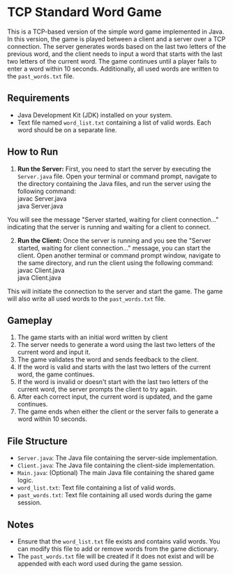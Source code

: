 # TCP Standard Word Game

This is a TCP-based version of the simple word game implemented in Java. In this version, the game is played between a client and a server over a TCP connection. The server generates words based on the last two letters of the previous word, and the client needs to input a word that starts with the last two letters of the current word. The game continues until a player fails to enter a word within 10 seconds. Additionally, all used words are written to the `past_words.txt` file.

## Requirements

- Java Development Kit (JDK) installed on your system.
- Text file named `word_list.txt` containing a list of valid words. Each word should be on a separate line.

## How to Run

1. **Run the Server:** First, you need to start the server by executing the `Server.java` file. Open your terminal or command prompt, navigate to the directory containing the Java files, and run the server using the following command:\
javac Server.java\
java Server.java

You will see the message "Server started, waiting for client connection..." indicating that the server is running and waiting for a client to connect.

2. **Run the Client:** Once the server is running and you see the "Server started, waiting for client connection..." message, you can start the client. Open another terminal or command prompt window, navigate to the same directory, and run the client using the following command:\
javac Client.java\
java Client.java

This will initiate the connection to the server and start the game. The game will also write all used words to the `past_words.txt` file.

## Gameplay

1. The game starts with an initial word written by client
2. The server needs to generate a word using the last two letters of the current word and input it.
3. The game validates the word and sends feedback to the client.
4. If the word is valid and starts with the last two letters of the current word, the game continues.
5. If the word is invalid or doesn't start with the last two letters of the current word, the server prompts the client to try again.
6. After each correct input, the current word is updated, and the game continues.
7. The game ends when either the client or the server fails to generate a word within 10 seconds.

## File Structure

- `Server.java`: The Java file containing the server-side implementation.
- `Client.java`: The Java file containing the client-side implementation.
- `Main.java`: (Optional) The main Java file containing the shared game logic.
- `word_list.txt`: Text file containing a list of valid words.
- `past_words.txt`: Text file containing all used words during the game session.

## Notes

- Ensure that the `word_list.txt` file exists and contains valid words. You can modify this file to add or remove words from the game dictionary.
- The `past_words.txt` file will be created if it does not exist and will be appended with each word used during the game session.
